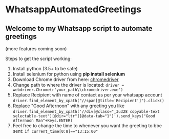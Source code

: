 # WhatsappAutomatedGreetings
## Welcome to my Whatsapp script to automate greetings 
(more features coming soon)

Steps to get the script working:
1. Install python (3.5+ to be safe)
2. Install selenium for python using **pip install selenium**
3. Download Chrome driver from here: [chromedriver](http://chromedriver.chromium.org/)
4. Change path to where the driver is located: 
`driver = webdriver.Chrome(r'your_path\\chromedriver.exe')`
5. Replace Recipient with name of contact as per your whatsapp account
`driver.find_element_by_xpath("//span[@title='Recipient']").click()`
6. Replace "Good Afternoon" with any greeting you like
`driver.find_element_by_xpath('//div[@class="_3u328 copyable-text selectable-text"][@dir="ltr"][@data-tab="1"]').send_keys("Good Afternoon Man"+Keys.ENTER)`
7. Feel free to change the time to whenever you want the greeting to bbe sent:
`if current_time[0:8]=="13:15:00"`
